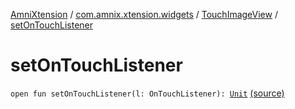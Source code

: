 [AmniXtension](../../index.md) / [com.amnix.xtension.widgets](../index.md) / [TouchImageView](index.md) / [setOnTouchListener](./set-on-touch-listener.md)

# setOnTouchListener

`open fun setOnTouchListener(l: OnTouchListener): `[`Unit`](https://kotlinlang.org/api/latest/jvm/stdlib/kotlin/-unit/index.html) [(source)](https://github.com/AmniX/AmniXTension/tree/master/AmniXtension/src/main/java/com/amnix/xtension/widgets/TouchImageView.java#L191)